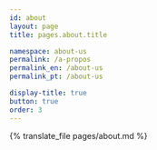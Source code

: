 ```yaml
---
id: about
layout: page
title: pages.about.title

namespace: about-us
permalink: /a-propos
permalink_en: /about-us
permalink_pt: /about-us

display-title: true
button: true
order: 3
---
```


{% translate_file pages/about.md %}
